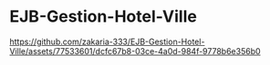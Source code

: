 # EJB-Gestion-Hotel-Ville
https://github.com/zakaria-333/EJB-Gestion-Hotel-Ville/assets/77533601/dcfc67b8-03ce-4a0d-984f-9778b6e356b0

